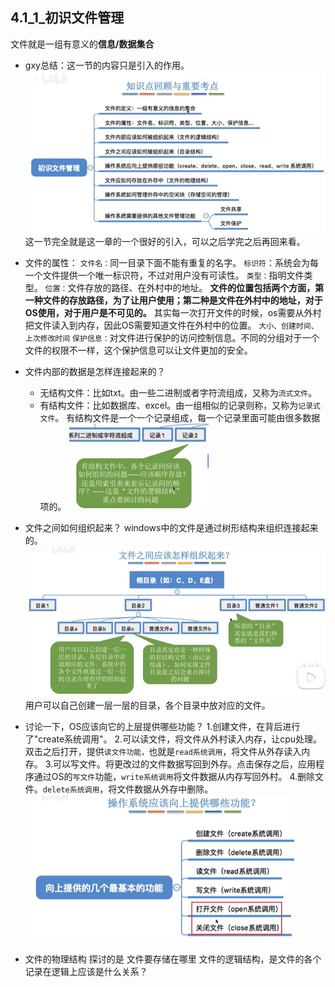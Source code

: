 4.1_1_初识文件管理
---

文件就是一组有意义的**信息/数据集合**

* gxy总结：这一节的内容只是引入的作用。 
  <img src="img/image-20240606000201226.png" alt="image-20240606000201226" style="zoom:67%;" />
  这一节完全就是这一章的一个很好的引入，可以之后学完之后再回来看。

* 文件的属性：
  `文件名：`同一目录下面不能有重复的名字。
  `标识符`：系统会为每一个文件提供一个唯一标识符，不过对用户没有可读性。
  `类型：`指明文件类型。
  `位置：`文件存放的路径、在外村中的地址。
  **文件的位置包括两个方面，第一种文件的存放路径，为了让用户使用；第二种是文件在外村中的地址，对于OS使用，对于用户是不可见的。**
  其实每一次打开文件的时候，os需要从外村把文件读入到内存，因此OS需要知道文件在外村中的位置。
  `大小、创建时间、上次修改时间`
  `保护信息：`对文件进行保护的访问控制信息。不同的分组对于一个文件的权限不一样，这个保护信息可以让文件更加的安全。



* 文件内部的数据是怎样连接起来的？

  * 无结构文件：比如txt。由一些二进制或者字符流组成，又称为`流式文件`。
  * 有结构文件：比如数据库、excel。由一组相似的记录则称，又称为`记录式文件`。
    有结构文件是一个一个记录组成，每一个记录里面可能由很多数据项的。
    <img src="img/image-20240605235058826.png" alt="image-20240605235058826" style="zoom:67%;" />

* 文件之间如何组织起来？
  windows中的文件是通过树形结构来组织连接起来的。
  <img src="img/image-20240605235351404.png" alt="image-20240605235351404" style="zoom:67%;" />
  用户可以自己创建一层一层的目录，各个目录中放对应的文件。

* 讨论一下，OS应该向它的上层提供哪些功能？
  1.创建文件，在背后进行了"create系统调用"。
  2.可以读文件，将文件从外村读入内存，让cpu处理。双击之后打开，提供`读文件功能，`也就是`read系统调用`，将文件从外存读入内存。
  3.可以写文件。将更改过的文件数据写回到外存。点击保存之后，应用程序通过OS的`写文件`功能，`write系统调用`将文件数据从内存写回外村。
  4.删除文件。`delete系统调用`，将文件数据从外存中删除。
  <img src="img/image-20240605235842436.png" alt="image-20240605235842436" style="zoom:67%;" />

  

  

* 文件的物理结构 探讨的是 文件要存储在哪里
  文件的逻辑结构，是文件的各个记录在逻辑上应该是什么关系？



























